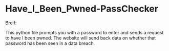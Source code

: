 # Have_I_Been_Pwned-PassChecker

Breif:

This python file prompts you with a password to enter and sends a request to have I been pwned. The website will send back data on whether that password has been seen in a data breach.
